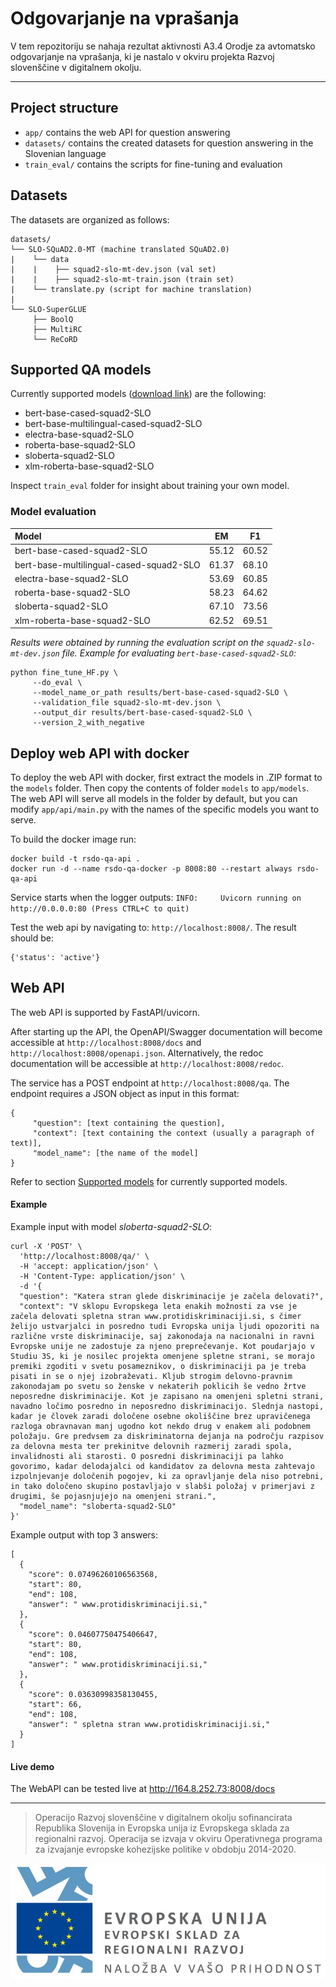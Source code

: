 # Odgovarjanje na vprašanja

V tem repozitoriju se nahaja rezultat aktivnosti A3.4 Orodje za avtomatsko odgovarjanje na vprašanja, ki je nastalo v okviru projekta Razvoj slovenščine v digitalnem okolju.

---

## Project structure

- `app/` contains the web API for question answering
- `datasets/` contains the created datasets for question answering in the Slovenian language
- `train_eval/` contains the scripts for fine-tuning and evaluation

## Datasets

The datasets are organized as follows:

```
datasets/
└── SLO-SQuAD2.0-MT (machine translated SQuAD2.0)
|    └── data 
|    |    ├── squad2-slo-mt-dev.json (val set)
|    |    ├── squad2-slo-mt-train.json (train set)
|    └── translate.py (script for machine translation)
|
└── SLO-SuperGLUE
     ├── BoolQ
     ├── MultiRC
     └── ReCoRD
```

## Supported QA models

Currently supported models ([download link](https://univerzamb-my.sharepoint.com/personal/mladen_borovic_um_si/_layouts/15/onedrive.aspx?id=%2Fpersonal%2Fmladen%5Fborovic%5Fum%5Fsi%2FDocuments%2FResearch%2FRSDO%2FR3%2E4%20QA%2Fmodels&ga=1)) are the following:

- bert-base-cased-squad2-SLO
- bert-base-multilingual-cased-squad2-SLO
- electra-base-squad2-SLO
- roberta-base-squad2-SLO
- sloberta-squad2-SLO
- xlm-roberta-base-squad2-SLO

Inspect `train_eval` folder for insight about training your own model.

### Model evaluation

| Model                                      | EM      | F1      |
|:-------                                    |:-------:|:-------:|
|bert-base-cased-squad2-SLO                  |55.12    |60.52    |
|bert-base-multilingual-cased-squad2-SLO     |61.37    |68.10    |
|electra-base-squad2-SLO                     |53.69    |60.85    |
|roberta-base-squad2-SLO                     |58.23    |64.62    |
|sloberta-squad2-SLO                         |67.10    |73.56    |
|xlm-roberta-base-squad2-SLO                 |62.52    |69.51    |


*Results were obtained by running the evaluation script on the `squad2-slo-mt-dev.json` file. Example for evaluating `bert-base-cased-squad2-SLO`:*

```
python fine_tune_HF.py \
     --do_eval \
     --model_name_or_path results/bert-base-cased-squad2-SLO \
     --validation_file squad2-slo-mt-dev.json \
     --output_dir results/bert-base-cased-squad2-SLO \
     --version_2_with_negative
```

## Deploy web API with docker

To deploy the web API with docker, first extract the models in .ZIP format to the `models` folder. Then copy the contents of folder `models` to `app/models`. The web API will serve all models in the folder by default, but you can modify `app/api/main.py` with the names of the specific models you want to serve.

To build the docker image run:

```
docker build -t rsdo-qa-api .
docker run -d --name rsdo-qa-docker -p 8008:80 --restart always rsdo-qa-api
```
Service starts when the logger outputs: `INFO:     Uvicorn running on http://0.0.0.0:80 (Press CTRL+C to quit)`

Test the web api by navigating to: `http://localhost:8008/`. The result should be:

```
{'status': 'active'}
```

## Web API

The web API is supported by FastAPI/uvicorn.

 After starting up the API, the OpenAPI/Swagger documentation will become accessible at `http://localhost:8008/docs` and `http://localhost:8008/openapi.json`. Alternatively, the redoc documentation will be accessible at `http://localhost:8008/redoc`.

 The service has a POST endpoint at `http://localhost:8008/qa`. The endpoint requires a JSON object as input in this format:

```
{
     "question": [text containing the question],
     "context": [text containing the context (usually a paragraph of text)],
     "model_name": [the name of the model]
}
```
Refer to section [Supported models](#supported-qa-models) for currently supported models.

#### Example

Example input with model *sloberta-squad2-SLO*:
```
curl -X 'POST' \
  'http://localhost:8008/qa/' \
  -H 'accept: application/json' \
  -H 'Content-Type: application/json' \
  -d '{
  "question": "Katera stran glede diskriminacije je začela delovati?",
  "context": "V sklopu Evropskega leta enakih možnosti za vse je začela delovati spletna stran www.protidiskriminaciji.si, s čimer želijo ustvarjalci in posredno tudi Evropska unija ljudi opozoriti na različne vrste diskriminacije, saj zakonodaja na nacionalni in ravni Evropske unije ne zadostuje za njeno preprečevanje. Kot poudarjajo v Studiu 3S, ki je nosilec projekta omenjene spletne strani, se morajo premiki zgoditi v svetu posameznikov, o diskriminaciji pa je treba pisati in se o njej izobraževati. Kljub strogim delovno-pravnim zakonodajam po svetu so ženske v nekaterih poklicih še vedno žrtve neposredne diskriminacije. Kot je zapisano na omenjeni spletni strani, navadno ločimo posredno in neposredno diskriminacijo. Slednja nastopi, kadar je človek zaradi določene osebne okoliščine brez upravičenega razloga obravnavan manj ugodno kot nekdo drug v enakem ali podobnem položaju. Gre predvsem za diskriminatorna dejanja na področju razpisov za delovna mesta ter prekinitve delovnih razmerij zaradi spola, invalidnosti ali starosti. O posredni diskriminaciji pa lahko govorimo, kadar delodajalci od kandidatov za delovna mesta zahtevajo izpolnjevanje določenih pogojev, ki za opravljanje dela niso potrebni, in tako določeno skupino postavljajo v slabši položaj v primerjavi z drugimi, še pojasnjujejo na omenjeni strani.",
  "model_name": "sloberta-squad2-SLO"
}'
```

Example output with top 3 answers:
```
[
  {
    "score": 0.07496260106563568,
    "start": 80,
    "end": 108,
    "answer": " www.protidiskriminaciji.si,"
  },
  {
    "score": 0.04607750475406647,
    "start": 80,
    "end": 108,
    "answer": " www.protidiskriminaciji.si,"
  },
  {
    "score": 0.03630998358130455,
    "start": 66,
    "end": 108,
    "answer": " spletna stran www.protidiskriminaciji.si,"
  }
]
```

#### Live demo

The WebAPI can be tested live at http://164.8.252.73:8008/docs



---

> Operacijo Razvoj slovenščine v digitalnem okolju sofinancirata Republika Slovenija in Evropska unija iz Evropskega sklada za regionalni razvoj. Operacija se izvaja v okviru Operativnega programa za izvajanje evropske kohezijske politike v obdobju 2014-2020.

![](Logo_EKP_sklad_za_regionalni_razvoj_SLO_slogan.jpg)
